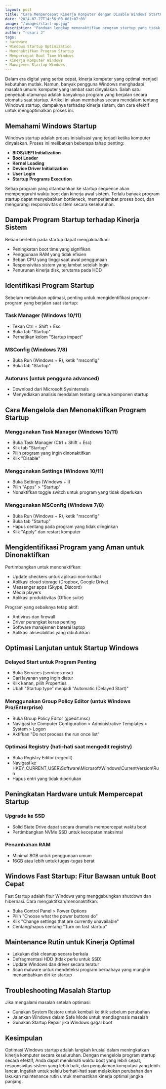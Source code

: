 ```yaml
---
layout: post
title: "Cara Mempercepat Kinerja Komputer dengan Disable Windows StartUp"
date: '2024-07-27T14:56:00.001+07:00'
image: "/images/start-up.jpg"
description: "Panduan lengkap menonaktifkan program startup yang tidak perlu, mengelola Task Manager, dan teknik lanjutan untuk boot time yang lebih cepat. Tingkatkan responsivitas sistem dan efisiensi Windows Anda."
author: "rosari J"
tags:
- hardware
- Windows Startup Optimization
- Menonaktifkan Program Startup
- Mempercepat Boot Time Windows
- Kinerja Komputer Windows
- Manajemen Startup Windows
---
```



Dalam era digital yang serba cepat, kinerja komputer yang optimal menjadi kebutuhan mutlak. Namun, banyak pengguna Windows menghadapi masalah umum: komputer yang lambat saat dinyalakan. Salah satu penyebab utamanya adalah banyaknya program yang berjalan secara otomatis saat startup. Artikel ini akan membahas secara mendalam tentang Windows startup, dampaknya terhadap kinerja sistem, dan cara efektif untuk mengoptimalkan proses ini.

## Memahami Windows Startup

Windows startup adalah proses inisialisasi yang terjadi ketika komputer dinyalakan. Proses ini melibatkan beberapa tahap penting:
- **BIOS/UEFI Initialization**
- **Boot Loader**
- **Kernel Loading**
- **Device Driver Initialization**
- **User Login**
- **Startup Programs Execution**

Setiap program yang ditambahkan ke startup sequence akan mempengaruhi waktu boot dan kinerja awal sistem. Terlalu banyak program startup dapat menyebabkan bottleneck, memperlambat proses boot, dan mengurangi responsivitas sistem secara keseluruhan.

## Dampak Program Startup terhadap Kinerja Sistem

Beban berlebih pada startup dapat mengakibatkan:
- Peningkatan boot time yang signifikan
- Penggunaan RAM yang tidak efisien
- Beban CPU yang tinggi saat awal penggunaan
- Responsivitas sistem yang lambat setelah login
- Penurunan kinerja disk, terutama pada HDD

## Identifikasi Program Startup

Sebelum melakukan optimasi, penting untuk mengidentifikasi program-program yang berjalan saat startup:

### Task Manager (Windows 10/11)
- Tekan Ctrl + Shift + Esc
- Buka tab "Startup"
- Perhatikan kolom "Startup impact"

### MSConfig (Windows 7/8)
- Buka Run (Windows + R), ketik "msconfig"
- Buka tab "Startup"

### Autoruns (untuk pengguna advanced)
- Download dari Microsoft Sysinternals
- Menyediakan analisis mendalam tentang semua komponen startup

## Cara Mengelola dan Menonaktifkan Program Startup

### Menggunakan Task Manager (Windows 10/11)
- Buka Task Manager (Ctrl + Shift + Esc)
- Klik tab "Startup"
- Pilih program yang ingin dinonaktifkan
- Klik "Disable"

### Menggunakan Settings (Windows 10/11)
- Buka Settings (Windows + I)
- Pilih "Apps" > "Startup"
- Nonaktifkan toggle switch untuk program yang tidak diperlukan

### Menggunakan MSConfig (Windows 7/8)
- Buka Run (Windows + R), ketik "msconfig"
- Buka tab "Startup"
- Hapus centang pada program yang tidak diinginkan
- Klik "Apply" dan restart komputer

## Mengidentifikasi Program yang Aman untuk Dinonaktifkan

Pertimbangkan untuk menonaktifkan:
- Update checkers untuk aplikasi non-kritikal
- Aplikasi cloud storage (Dropbox, Google Drive)
- Messenger apps (Skype, Discord)
- Media players
- Aplikasi produktivitas (Office suite)

Program yang sebaiknya tetap aktif:
- Antivirus dan firewall
- Driver perangkat keras penting
- Software manajemen baterai laptop
- Aplikasi aksesibilitas yang dibutuhkan

## Optimasi Lanjutan untuk Startup Windows

### Delayed Start untuk Program Penting
- Buka Services (services.msc)
- Cari layanan yang ingin diatur
- Klik kanan, pilih Properties
- Ubah "Startup type" menjadi "Automatic (Delayed Start)"

### Menggunakan Group Policy Editor (untuk Windows Pro/Enterprise)
- Buka Group Policy Editor (gpedit.msc)
- Navigasi ke Computer Configuration > Administrative Templates > System > Logon
- Aktifkan "Do not process the run once list"

### Optimasi Registry (hati-hati saat mengedit registry)
- Buka Registry Editor (regedit)
- Navigasi ke HKEY_CURRENT_USER\Software\Microsoft\Windows\CurrentVersion\Run
- Hapus entri yang tidak diperlukan

## Peningkatan Hardware untuk Mempercepat Startup

### Upgrade ke SSD
- Solid State Drive dapat secara dramatis mempercepat waktu boot
- Pertimbangkan NVMe SSD untuk kecepatan maksimal

### Penambahan RAM
- Minimal 8GB untuk penggunaan umum
- 16GB atau lebih untuk tugas-tugas berat

## Windows Fast Startup: Fitur Bawaan untuk Boot Cepat

Fast Startup adalah fitur Windows yang menggabungkan shutdown dan hibernasi. Cara mengaktifkan/menonaktifkan:
- Buka Control Panel > Power Options
- Pilih "Choose what the power buttons do"
- Klik "Change settings that are currently unavailable"
- Centang/hapus centang "Turn on fast startup"

## Maintenance Rutin untuk Kinerja Optimal

- Lakukan disk cleanup secara berkala
- Defragmentasi HDD (tidak perlu untuk SSD)
- Update Windows dan driver secara teratur
- Scan malware untuk mendeteksi program berbahaya yang mungkin menambahkan diri ke startup

## Troubleshooting Masalah Startup

Jika mengalami masalah setelah optimasi:
- Gunakan System Restore untuk kembali ke titik sebelum perubahan
- Jalankan Windows dalam Safe Mode untuk mendiagnosis masalah
- Gunakan Startup Repair jika Windows gagal boot

## Kesimpulan

Optimasi Windows startup adalah langkah krusial dalam meningkatkan kinerja komputer secara keseluruhan. Dengan mengelola program startup secara efektif, Anda dapat menikmati waktu boot yang lebih cepat, responsivitas sistem yang lebih baik, dan pengalaman komputasi yang lebih lancar. Ingatlah untuk selalu berhati-hati saat melakukan perubahan dan lakukan maintenance rutin untuk memastikan kinerja optimal jangka panjang.